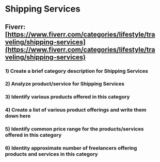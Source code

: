 # Shipping Services
## Fiverr: [https://www.fiverr.com/categories/lifestyle/traveling/shipping-services](https://www.fiverr.com/categories/lifestyle/traveling/shipping-services)
### 1) Create a brief category description for Shipping Services
### 2) Analyze product/service for Shipping Services
### 3) Identify various products offered in this category
### 4) Create a list of various product offerings and write them down here
### 5) Identify common price range for the products/services offered in this category
### 6) Identity approximate number of freelancers offering products and services in this category
